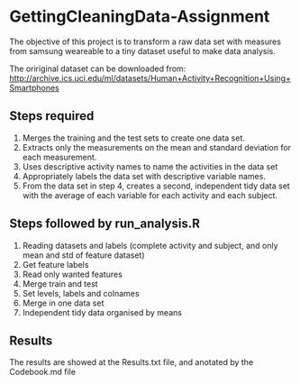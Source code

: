 # GettingCleaningData-Assignment

The objective of this project is to transform a raw data set with measures from samsung weareable to a tiny dataset useful to make data analysis.

The oririginal dataset can be downloaded from: http://archive.ics.uci.edu/ml/datasets/Human+Activity+Recognition+Using+Smartphones

## Steps required

1. Merges the training and the test sets to create one data set.
2. Extracts only the measurements on the mean and standard deviation for each measurement.
3. Uses descriptive activity names to name the activities in the data set
4. Appropriately labels the data set with descriptive variable names.
5. From the data set in step 4, creates a second, independent tidy data set with the average of each variable for each activity and each subject.

## Steps followed by run_analysis.R

1. Reading datasets and labels (complete activity and subject, and only mean and std of feature dataset)
2. Get feature labels
3. Read only wanted features
4. Merge train and test
5. Set levels, labels and colnames
6. Merge in one data set
7. Independent tidy data organised by means

## Results

The results are showed at the Results.txt file, and anotated by the Codebook.md file



